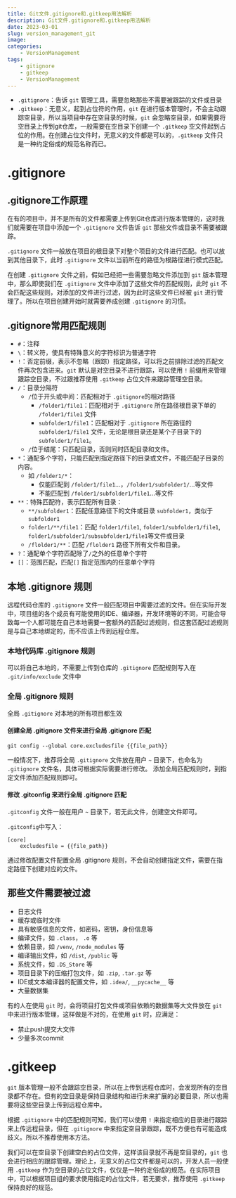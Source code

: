 ```yaml
---
title: Git文件.gitignore和.gitkeep用法解析
description: Git文件.gitignore和.gitkeep用法解析
date: 2023-03-01
slug: version_management_git
image: 
categories:
    - VersionManagement
tags:
    - gitignore
    - gitkeep
    - VersionManagement
---
```


- `.gitignore`：告诉 `git` 管理工具，需要忽略那些不需要被跟踪的文件或目录
- `.gitkeep`：无意义，起到占位符的作用，`git` 在进行版本管理时，不会主动跟踪空目录，所以当项目中存在空目录的时候，`git` 会忽略空目录，如果需要将空目录上传到git仓库，一般需要在空目录下创建一个 `.gitkeep` 空文件起到占位的作用。在创建占位文件时，无意义的文件都是可以的，`.gitkeep` 文件只是一种约定俗成的规范名称而已。

# .gitignore

## .gitignore工作原理

在有的项目中，并不是所有的文件都需要上传到Git仓库进行版本管理的，这时我们就需要在项目中添加一个 `.gitignore` 文件告诉 `git` 那些文件或目录不需要被跟踪。

`.gitignore` 文件一般放在项目的根目录下对整个项目的文件进行匹配。也可以放到其他目录下，此时 `.gitignore` 文件以当前所在的路径为根路径进行模式匹配。

在创建 `.gitignore` 文件之前，假如已经把一些需要忽略文件添加到 `git` 版本管理中，那么即使我们在 `.gitignore` 文件中添加了这些文件的匹配规则，此时 `git` 不会匹配这些规则，对添加的文件进行过滤，因为此时这些文件已经被 `git` 进行管理了。所以在项目创建开始时就需要养成创建 `.gitignore` 的习惯。

## .gitignore常用匹配规则

- `#`：注释
- `\`：转义符，使具有特殊意义的字符标识为普通字符
- `!`：否定前缀，表示不忽略（跟踪）指定路径，可以将之前排除过滤的匹配文件再次包含进来。`git` 默认是对空目录不进行跟踪，可以使用 `!` 前缀用来管理跟踪空目录，不过跟推荐使用 `.gitkeep` 占位文件来跟踪管理空目录。
- `/`：目录分隔符
  - `/`位于开头或中间：匹配相对于 `.gitignore`的相对路径
    - `/folder1/file1`：匹配相对于 `.gitignore` 所在路径根目录下单的 `/folder1/file1` 文件
    - `subfolder1/file1`：匹配相对于 `.gitignore` 所在路径的 `subfolder1/file1` 文件，无论是根目录还是某个子目录下的 `subfolder1/file1`。
  - `/`位于结尾：只匹配目录，否则同时匹配目录和文件。
- `*`：通配多个字符，只能匹配到指定路径下的目录或文件，不能匹配子目录的内容。
  - 如 `/folder1/*`：
    - 仅能匹配到 `/folder1/file1`...，`/folder1/subfolder1/`...等文件
    - 不能匹配到 `/folder1/subfolder1/file1`...等文件
- `**`：特殊匹配符，表示匹配所有目录：
  - `**/subfolder1`：匹配任意路径下的文件或目录 `subfolder1`，类似于 `subfolder1`
  - `folder1/**/file1`：匹配 `folder1/file1`, `folder1/subfolder1/file1`, `folder1/subfolder1/subsubfolder1/file1`等文件或目录
  - `/flolder1/**`：匹配 `/flolder1` 路径下所有文件和目录。
- `?`：通配单个字符匹配除了`/`之外的任意单个字符
- `[]`：范围匹配，匹配`[]` 指定范围内的任意单个字符

## 本地 .gitignore 规则

远程代码仓库的 `.gitignore` 文件一般匹配项目中需要过滤的文件。但在实际开发中，项目组的各个成员有可能使用的IDE、编译器，开发环境等的不同，可能会导致每一个人都可能在自己本地需要一套额外的匹配过滤规则，但这套匹配过滤规则是与自己本地绑定的，而不应该上传到远程仓库。

### 本地代码库 .gitignore 规则

可以将自己本地的，不需要上传到仓库的 `.gitignore` 匹配规则写入在 `.git/info/exclude` 文件中

### 全局 .gitignore 规则

全局 `.gitignore` 对本地的所有项目都生效

#### 创建全局 .gitignore 文件来进行全局 .gitignore 匹配

```shell
git config --global core.excludesfile {{file_path}}
```

一般情况下，推荐将全局 `.gitignore` 文件放在用户 `~` 目录下，也命名为 `.gitignore` 文件名，具体可根据实际需要进行修改。
添加全局匹配规则时，到指定文件添加匹配规则即可。

#### 修改 .gitconfig 来进行全局 .gitignore 匹配

`.gitconfig` 文件一般在用户 `~` 目录下，若无此文件，创建空文件即可。

`.gitconfig`中写入：

```shell
[core]
	excludesfile = {{file_path}}
```

通过修改配置文件配置全局 .gitignore 规则，不会自动创建指定文件，需要在指定路径下创建对应的文件。

## 那些文件需要被过滤

- 日志文件
- 缓存或临时文件
- 具有敏感信息的文件，如密码，密钥，身份信息等
- 编译文件，如 `.class`， `.o` 等
- 依赖目录，如 `/venv`, `/node_modules` 等
- 编译输出文件，如 `/dist`, `/public` 等
- 系统文件，如 `.DS_Store` 等
- 项目目录下的压缩打包文件，如 `.zip`, `.tar.gz` 等
- IDE或文本编译器的配置文件，如 `.idea/`, `__pycache__` 等
- 大量数据集

有的人在使用 `git` 时，会将项目打包文件或项目依赖的数据集等大文件放在 `git` 中来进行版本管理，这样做是不对的，在使用 `git` 时，应满足：
- 禁止push提交大文件
- 少量多次commit

# .gitkeep

`git` 版本管理一般不会跟踪空目录，所以在上传到远程仓库时，会发现所有的空目录都不存在。但有的空目录是保持目录结构和进行未来扩展的必要目录，所以也需要将这些空目录上传到远程仓库中。

根据 `.gitignore` 中的匹配规则可知，我们可以使用 `!` 来指定相应的目录进行跟踪来上传远程目录，但在 `.gitignore` 中来指定空目录跟踪，既不方便也有可能造成歧义。所以不推荐使用本方法。

我们可以在空目录下创建空白的占位文件，这样该目录就不再是空目录的，`git` 也会进行相应的跟踪管理。理论上，无意义的占位文件都是可以的，开发人员一般使用 `.gitkeep` 作为空目录的占位文件，仅仅是一种约定俗成的规范。在实际项目中，可以根据项目组的要求使用指定的占位文件，若无要求，推荐使用 `.gitkeep` 保持良好的规范。